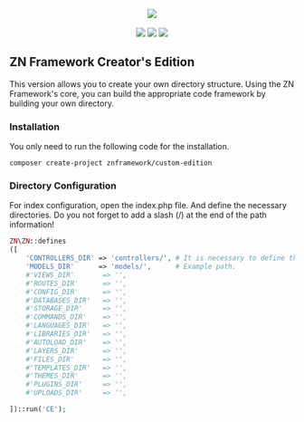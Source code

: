 <p align="center">
	<img src="https://www.znframework.com/Projects/ZNWeb/Resources/Files/logo/gitlogo.png" style="max-width:300px"><br><br>
    <a title="copy to clipboard" class="copy_on_clip" data-clipboard-target="#latest_stable_version_markdown">
        <img class="spinned latest_stable_version_img" src="https://poser.pugx.org/znframework/custom-edition/v/stable" style="display: inline;">
    </a>
    <a title="copy to clipboard" class="copy_on_clip" data-clipboard-target="#latest_unstable_version_markdown">
        <img class="spinned latest_unstable_version_img" src="https://poser.pugx.org/znframework/custom-edition/v/unstable" style="display: inline;">
    </a>
    <a title="copy to clipboard" class="copy_on_clip" data-clipboard-target="#license_markdown">
        <img class="spinned license_img" src="https://poser.pugx.org/znframework/custom-edition/license" style="display: inline;">
    </a>
</p>
<h2>ZN Framework Creator's Edition</h2>
<p>
This version allows you to create your own directory structure. Using the ZN Framework's core, you can build the appropriate code framework by building your own directory.
</p>

<h3>Installation</h3>
<p>
You only need to run the following code for the installation.
</p>

```
composer create-project znframework/custom-edition
```

<h3>Directory Configuration</h3>
<p>
For index configuration, open the index.php file. And define the necessary directories. Do you not forget to add a slash (/) at the end of the path information!
</p>

```php
ZN\ZN::defines
([
    'CONTROLLERS_DIR' => 'controllers/', # It is necessary to define this constant.
    'MODELS_DIR'      => 'models/',      # Example path.
    #'VIEWS_DIR'       => '',
    #'ROUTES_DIR'      => '',
    #'CONFIG_DIR'      => '',
    #'DATABASES_DIR'   => '',
    #'STORAGE_DIR'     => '',
    #'COMMANDS_DIR'    => '',
    #'LANGUAGES_DIR'   => '',
    #'LIBRARIES_DIR'   => '',
    #'AUTOLOAD_DIR'    => '',
    #'LAYERS_DIR'      => '',
    #'FILES_DIR'       => '',
    #'TEMPLATES_DIR'   => '',
    #'THEMES_DIR'      => '',
    #'PLUGINS_DIR'     => '',
    #'UPLOADS_DIR'     => '',

])::run('CE');
```